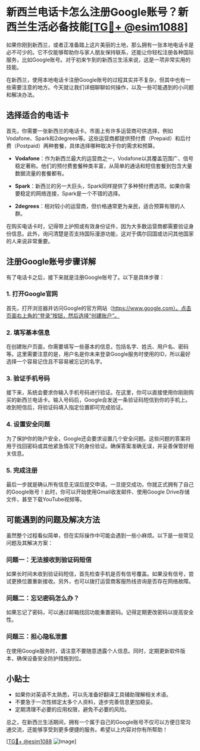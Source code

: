 # 新西兰电话卡怎么注册Google账号？新西兰生活必备技能[[TG💪+ @esim1088](https://t.me/s/esim1088)]

如果你刚到新西兰，或者正准备踏上这片美丽的土地，那么拥有一张本地电话卡是必不可少的。它不仅能够帮助你与家人朋友保持联系，还能让你轻松注册各种国际服务，比如Google账号。对于初来乍到的新西兰生活来说，这是一项非常实用的技能。

在新西兰，使用本地电话卡注册Google账号的过程其实并不复杂，但其中也有一些需要注意的地方。今天就让我们详细聊聊如何操作，以及一些可能遇到的小问题和解决办法。

## 选择适合的电话卡

首先，你需要一张新西兰的电话卡。市面上有许多运营商可供选择，例如Vodafone、Spark和2degrees等。这些运营商都提供预付费（Prepaid）和后付费（Postpaid）两种套餐，具体选择哪种取决于你的需求和预算。

- **Vodafone**：作为新西兰最大的运营商之一，Vodafone以其覆盖范围广、信号稳定著称。他们的预付费套餐种类丰富，从简单的通话和短信套餐到包含大量数据流量的套餐都有。
  
- **Spark**：新西兰的另一大巨头，Spark同样提供了多种预付费选项。如果你需要稳定的网络连接，Spark是一个不错的选择。

- **2degrees**：相对较小的运营商，但价格通常更为亲民，适合预算有限的人群。

在购买电话卡时，记得带上护照或有效身份证件，因为大多数运营商都需要验证身份信息。此外，询问清楚是否支持国际漫游功能，这对于偶尔回国或访问其他国家的人来说非常重要。

## 注册Google账号步骤详解

有了电话卡之后，接下来就是注册Google账号了。以下是具体步骤：

### 1. 打开Google官网

首先，打开浏览器并访问Google的官方网站（https://www.google.com）。点击页面右上角的“登录”按钮，然后选择“创建账户”。

### 2. 填写基本信息

在创建账户页面，你需要填写一些基本的信息，包括名字、姓氏、用户名、密码等。这里需要注意的是，用户名是你未来登录Google服务时使用的ID，所以最好选择一个容易记住且不容易被忘记的名字。

### 3. 验证手机号码

接下来，系统会要求你输入手机号码进行验证。在这里，你可以直接使用你刚刚购买的新西兰电话卡。输入号码后，Google会发送一条验证码短信到你的手机上。收到短信后，将验证码填入指定位置即可完成验证。

### 4. 设置安全问题

为了保护你的账户安全，Google还会要求设置几个安全问题。这些问题的答案将用于找回密码或其他紧急情况下的身份验证。确保答案准确无误，并妥善保管好相关信息。

### 5. 完成注册

最后一步就是确认所有信息无误后提交申请。一旦提交成功，你就正式拥有了自己的Google账号！此时，你可以开始使用Gmail收发邮件、使用Google Drive存储文件，甚至下载YouTube视频等。

## 可能遇到的问题及解决方法

虽然整个过程看似简单，但在实际操作中可能会遇到一些小麻烦。以下是一些常见问题及其解决方案：

### 问题一：无法接收到验证码短信

如果长时间未收到验证码短信，首先检查手机是否有信号覆盖。如果没有信号，尝试更换位置重新接收。另外，也可以拨打运营商客服热线咨询是否存在网络故障。

### 问题二：忘记密码怎么办？

如果忘记了密码，可以通过邮箱找回功能重置密码。记得定期更改密码以提高安全性。

### 问题三：担心隐私泄露

在使用Google服务时，请注意不要随意透露个人信息。同时，定期更新软件版本，确保设备安全防护措施到位。

## 小贴士

- 如果你对英语不太熟悉，可以先准备好翻译工具辅助理解相关术语。
- 不要急于一次性绑定太多个人资料，逐步完善信息更加稳妥。
- 定期清理不必要的应用权限，避免不必要的风险。

总之，在新西兰生活期间，拥有一个属于自己的Google账号不仅可以方便日常沟通交流，还能够享受到更多便捷的服务。希望以上内容对你有所帮助！

[[TG💪+ @esim1088](https://t.me/s/esim1088) ![Image](https://i.postimg.cc/4NQfJmqS/Snipaste-2025-05-13-00-14-12.png)]
